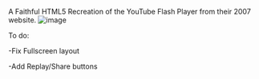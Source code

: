 A Faithful HTML5 Recreation of the YouTube Flash Player from their 2007 website.
![image](https://github.com/user-attachments/assets/4d83abb0-92e8-475a-a0b4-6ce538cb926c)

To do:

-Fix Fullscreen layout

-Add Replay/Share buttons
